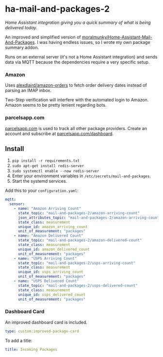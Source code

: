 # ha-mail-and-packages-2

_Home Assistant integration giving you a quick summary of what is being delivered today._

An improved and simplified version
of [moralmunky/Home-Assistant-Mail-And-Packages](https://github.com/moralmunky/Home-Assistant-Mail-And-Packages). I was
having endless issues, so I wrote my own package summary addon.

Runs on an external server (it's not a Home Assistant integration) and sends data via MQTT
because the dependencies require a very specific setup.

### Amazon

Uses [alexdlaird/amazon-orders](https://github.com/alexdlaird/amazon-orders) to fetch order delivery dates instead of
parsing an IMAP inbox.

Two-Step verification will interfere with the automated login to Amazon. Amazon seems to be pretty lenient regarding
bots.

### parcelsapp.com

[parcelsapp.com](https://parcelsapp.com) is used to track all other package providers. Create an account and subscribe
at [parcelsapp.com/dashboard](https://parcelsapp.com/dashboard).

## Install

1. `pip install -r requirements.txt`
2. `sudo apt-get install redis-server`
3. `sudo systemctl enable --now redis-server`
4. Enter your environment variables in `/etc/secrets/mail-and-packages`.
5. Start the systemd services.

Add this to your `configuration.yaml`:

```yaml
mqtt:
  sensor:
    - name: "Amazon Arriving Count"
      state_topic: "mail-and-packages-2/amazon-arriving-count"
      json_attributes_topic: "mail-and-packages-2/amazon-arriving-count/attributes"
      state_class: measurement
      unique_id: amazon_arriving_count
      unit_of_measurement: "packages"
    - name: "Amazon Delivered Count"
      state_topic: "mail-and-packages-2/amazon-delivered-count"
      state_class: measurement
      unique_id: amazon_delivered_count
      unit_of_measurement: "packages"
    - name: "USPS Arriving Count"
      state_topic: "mail-and-packages-2/usps-arriving-count"
      state_class: measurement
      unique_id: usps_arriving_count
      unit_of_measurement: "packages"
    - name: "USPS Delivered Count"
      state_topic: "mail-and-packages-2/usps-delivered-count"
      state_class: measurement
      unique_id: usps_delivered_count
      unit_of_measurement: "packages"
```

### Dashboard Card

An improved dashboard card is included.

```yaml
type: custom:improved-package-card
```

To add a title:

```yaml
title: Incoming Packages
```